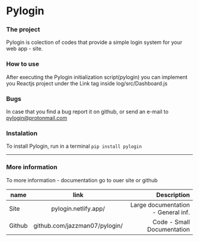 # Pylogin


### The project
Pylogin is colection of codes that provide a simple login system for your web app - site.

### How to use
After executing the Pylogin initialization script(pylogin)  you can implement you Reactjs project under the Link tag inside log/src/Dashboard.js

### Bugs
In case that you find a bug report it on github, or send an e-mail to pylogin@protonmail.com


### Instalation
To install Pylogin, run in a terminal 
	`pip install pylogin`

----------------------------
### More information
To more information - documentation go to ouer site or github

| name   |      link      |  Description |
|----------|:-------------:|------:|
| Site |  pylogin.netlify.app/ | Large documentation - General inf. |
| Github | github.com/jazzman07/pylogin/      |  Code - Small Documentation  |
